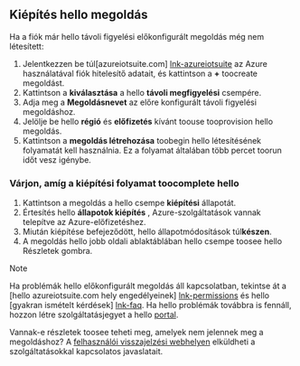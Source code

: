 ## <a name="provision-hello-solution"></a>Kiépítés hello megoldás

Ha a fiók már hello távoli figyelési előkonfigurált megoldás még nem létesített:

1. Jelentkezzen be túl[azureiotsuite.com] [ lnk-azureiotsuite] az Azure használatával fiók hitelesítő adatait, és kattintson a  **+**  toocreate megoldást.
2. Kattintson a **kiválasztása** a hello **távoli megfigyelési** csempére.
3. Adja meg a **Megoldásnevet** az előre konfigurált távoli figyelési megoldáshoz.
4. Jelölje be hello **régió** és **előfizetés** kívánt toouse tooprovision hello megoldás.
5. Kattintson a **megoldás létrehozása** toobegin hello létesítésének folyamatát kell használnia. Ez a folyamat általában több percet toorun időt vesz igénybe.

### <a name="wait-for-hello-provisioning-process-toocomplete"></a>Várjon, amíg a kiépítési folyamat toocomplete hello
1. Kattintson a megoldás a hello csempe **kiépítési** állapotát.
2. Értesítés hello **állapotok kiépítés** , Azure-szolgáltatások vannak telepítve az Azure-előfizetéshez.
3. Miután kiépítése befejeződött, hello állapotmódosítások túl**készen**.
4. A megoldás hello jobb oldali ablaktáblában hello csempe toosee hello Részletek gombra.

> [!NOTE]
> Ha problémák hello előkonfigurált megoldás áll kapcsolatban, tekintse át a [hello azureiotsuite.com hely engedélyeinek] [ lnk-permissions] és hello [gyakran ismételt kérdések] [ lnk-faq]. Ha hello problémák továbbra is fennáll, hozzon létre szolgáltatásjegyet a hello [portal][lnk-portal].
> 
> 

Vannak-e részletek toosee teheti meg, amelyek nem jelennek meg a megoldáshoz? A [felhasználói visszajelzési webhelyen](https://feedback.azure.com/forums/321918-azure-iot) elküldheti a szolgáltatásokkal kapcsolatos javaslatait.

[lnk-azureiotsuite]: https://www.azureiotsuite.com
[lnk-permissions]: ../articles/iot-suite/iot-suite-permissions.md
[lnk-portal]: http://portal.azure.com/
[lnk-faq]: ../articles/iot-suite/iot-suite-faq.md
